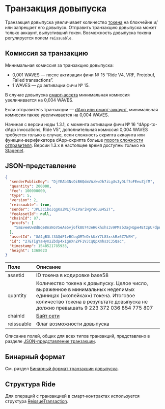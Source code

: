 # Транзакция довыпуска

Транзакция довыпуска увеличивает количество [токена](/ru/blockchain/token/) на блокчейне и/или запрещает его довыпуск. Отправить транзакцию довыпуска может только аккаунт, выпустивший токен. Возможность довыпуска токена регулируется полем `reissuable`.

## Комиссия за транзакцию

Минимальная комиссия за транзакцию довыпуска:
* 0,001 WAVES — после активации фичи № 15 “Ride V4, VRF, Protobuf, Failed transactions”.
* 1 WAVES — до активации фичи № 15.

В случае довыпуска [смарт-ассета](/ru/blockchain/token/smart-asset) минимальная комиссия увеличивается на 0,004 WAVES. 

Если отправитель транзакции — [dApp или смарт-аккаунт](/ru/blockchain/account/dapp), минимальная комиссия также увеличивается на 0,004 WAVES.

Начиная с версии ноды 1.3.1, с момента активации фичи №&nbsp;16 “dApp-to-dApp invocations, Ride V5”, дополнительная комиссия 0,004 WAVES требуется только в случае, если сложность скрипта аккаунта или функции-верификатора dApp-скрипта больше [порога сложности отправителя](/ru/ride/limits/). Версии 1.3.x в настоящее время доступны только на [Stagenet](/ru/blockchain/blockchain-network/).

## JSON-представление

```json
{
  "senderPublicKey": "DjYEAb3NsQiB6QdmVAzkwJh7iLgUs3yDLf7oFEeuZjfM",
  "quantity": 200000,
  "fee": 100000000,
  "type": 5,
  "version": 2,
  "reissuable": true,
  "sender": "3PLJciboJqgKsZWLj7k1VariHgre6uu4S2T",
  "feeAssetId": null,
  "chainId": 87,
  "proofs": [
    "5mEveeUwBdBqe8naNoV5eAe5vj6fk8U743eHGkhxhs3v9PMsb3agHqpe4EtzpUFdpASJegXyjrGSbynZg557cnSq"
  ],
  "assetId": "GA4gB3Lf3AQdF1vBCbqGMTeDrkUxY7L83xskRx6Z7kEH",
  "id": "27ETigYaHym2Zbdp4x1gnXnZPF1VJCqQpXmhszC35Qac",
  "timestamp": 1548521785933,
  "height": 1368623
}
```

| Поле | Описание |
| :--- | :--- |
| assetId | ID токена в кодировке base58 |
| quantity | Количество токена к довыпуску. Целое число, выраженное в минимальных неделимых единицах («копейках») токена. Итоговое количество токена в результате довыпуска не должно превышать 9&nbsp;223&nbsp;372&nbsp;036&nbsp;854&nbsp;775&nbsp;807 |
| chainId | [Байт сети](/ru/blockchain/blockchain-network/#байт-сети) |
| reissuable | Флаг возможности довыпуска |

Описание полей, общих для всех типов транзакций, представлено в разделе [JSON-представление транзакции](/ru/blockchain/transaction/#json-представление-транзакции).

## Бинарный формат

См. раздел [Бинарный формат транзакции довыпуска](/ru/blockchain/binary-format/transaction-binary-format/reissue-transaction-binary-format).

## Структура Ride

Для операций с транзакцией в смарт-контрактах используется структура [ReissueTransaction](/ru/ride/structures/transaction-structures/reissue-transaction).

